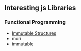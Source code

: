 ## Interesting js Libraries

### Functional Programming

 - [Immutable Structures](https://www.youtube.com/watch?v=Wo0qiGPSV-s&t=642s&ab_channel=JSConf)
 - mori
 - immutable

 
